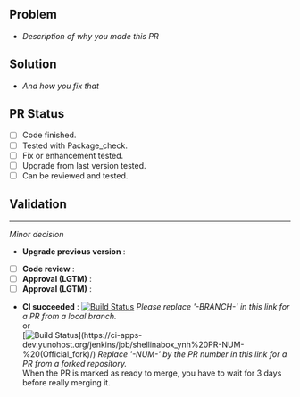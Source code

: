 ## Problem
- *Description of why you made this PR*

## Solution
- *And how you fix that*

## PR Status
- [ ] Code finished.
- [ ] Tested with Package_check.
- [ ] Fix or enhancement tested.
- [ ] Upgrade from last version tested.
- [ ] Can be reviewed and tested.

## Validation
---
*Minor decision*
- **Upgrade previous version** : 
- [ ] **Code review** : 
- [ ] **Approval (LGTM)** : 
- [ ] **Approval (LGTM)** : 
- **CI succeeded** : 
[![Build Status](https://ci-apps-dev.yunohost.org/jenkins/job/shellinabox_ynh%20-BRANCH-%20(Official)/badge/icon)](https://ci-apps-dev.yunohost.org/jenkins/job/shellinabox_ynh%20-BRANCH-%20(Official)/) *Please replace '-BRANCH-' in this link for a PR from a local branch.*  
or  
[![Build Status](https://ci-apps-dev.yunohost.org/jenkins/job/shellinabox_ynh%20PR-NUM-%20(Official_fork)/badge/icon)](https://ci-apps-dev.yunohost.org/jenkins/job/shellinabox_ynh%20PR-NUM-%20(Official_fork)/) *Replace '-NUM-' by the PR number in this link for a PR from a forked repository.*  
When the PR is marked as ready to merge, you have to wait for 3 days before really merging it.
